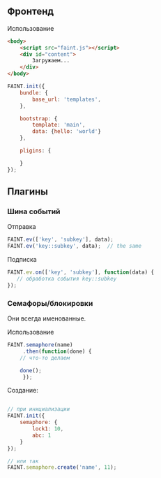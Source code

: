 ## Фронтенд

Использование


```html
<body>
	<script src="faint.js"></script>
	<div id="content">
		Загружаем...
	</div>
</body>
```

```js
FAINT.init({
	bundle: {
		base_url: 'templates',
	},

	bootstrap: {
		template: 'main',
		data: {hello: 'world'}
	},

	pligins: {

	}
});

```

## Плагины

### Шина событий

Отправка

```js
FAINT.ev(['key', 'subkey'], data);
FAINT.ev('key::subkey', data); 	// the same
```

Подписка

```js
FAINT.ev.on(['key', 'subkey'], function(data) {
   // обработка события key::subkey
});
```


### Семафоры/блокировки

Они всегда именованные.

Использование

```js
FAINT.semaphore(name)
     .then(function(done) {
	// что-то делаем

	done();
     });
```

Создание:

```js

// при инициализации
FAINT.init({
	semaphore: {
		lock1: 10,
		abc: 1
	}
});

// или так
FAINT.semaphore.create('name', 11);
```
